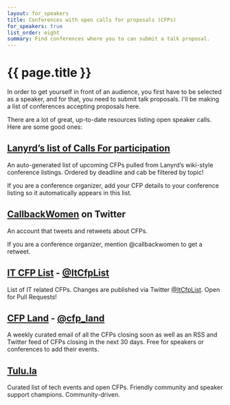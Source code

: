 ```yaml
---
layout: for_speakers
title: Conferences with open calls for proposals (CFPs)
for_speakers: true
list_order: eight
summary: Find conferences where you to can submit a talk proposal.
---
```


# {{ page.title }}

In order to get yourself in front of an audience, you first have to be selected as a speaker, and for that, you need to submit talk proposals. I'll be making a list of conferences accepting proposals here.

There are a lot of great, up-to-date resources listing open speaker calls. Here are some good ones:

## [Lanyrd’s list of Calls For participation](http://lanyrd.com/calls/)

An auto-generated list of upcoming CFPs pulled from Lanyrd’s wiki-style conference listings. Ordered by deadline and cab be filtered by topic!

If you are a conference organizer, add your CFP details to your conference listing so it automatically appears in this list.

## [CallbackWomen](https://twitter.com/callbackwomen) on Twitter

An account that tweets and retweets about CFPs.

If you are a conference organizer, mention @callbackwomen to get a retweet.

## [IT CFP List](https://github.com/softwaremill/it-cfp-list) - [@ItCfpList](https://twitter.com/ItCfpList)

List of IT related CFPs. Changes are published via Twitter [@ItCfpList](https://twitter.com/ItCfpList). Open for Pull Requests!

## [CFP Land](https://www.cfpland.com) - [@cfp_land](https://twitter.com/cfp_land)

A weekly curated email of all the CFPs closing soon as well as an RSS and Twitter feed of CFPs closing in the next 30 days. Free for speakers or conferences to add their events.

## [Tulu.la](https://tulu.la)

Curated list of tech events and open CFPs. Friendly community and speaker support champions. Community-driven.
